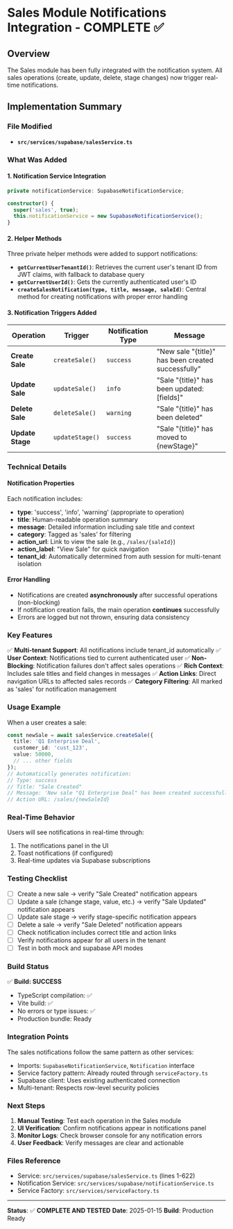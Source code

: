 # Sales Module Notifications Integration - COMPLETE ✅

## Overview
The Sales module has been fully integrated with the notification system. All sales operations (create, update, delete, stage changes) now trigger real-time notifications.

## Implementation Summary

### File Modified
- **`src/services/supabase/salesService.ts`**

### What Was Added

#### 1. **Notification Service Integration**
```typescript
private notificationService: SupabaseNotificationService;

constructor() {
  super('sales', true);
  this.notificationService = new SupabaseNotificationService();
}
```

#### 2. **Helper Methods**
Three private helper methods were added to support notifications:

- **`getCurrentUserTenantId()`**: Retrieves the current user's tenant ID from JWT claims, with fallback to database query
- **`getCurrentUserId()`**: Gets the currently authenticated user's ID
- **`createSalesNotification(type, title, message, saleId)`**: Central method for creating notifications with proper error handling

#### 3. **Notification Triggers Added**

| Operation | Trigger | Notification Type | Message |
|-----------|---------|-------------------|---------|
| **Create Sale** | `createSale()` | `success` | "New sale "{title}" has been created successfully" |
| **Update Sale** | `updateSale()` | `info` | "Sale "{title}" has been updated: [fields]" |
| **Delete Sale** | `deleteSale()` | `warning` | "Sale "{title}" has been deleted" |
| **Update Stage** | `updateStage()` | `success` | "Sale "{title}" has moved to {newStage}" |

### Technical Details

#### Notification Properties
Each notification includes:
- **type**: 'success', 'info', 'warning' (appropriate to operation)
- **title**: Human-readable operation summary
- **message**: Detailed information including sale title and context
- **category**: Tagged as 'sales' for filtering
- **action_url**: Link to view the sale (e.g., `/sales/{saleId}`)
- **action_label**: "View Sale" for quick navigation
- **tenant_id**: Automatically determined from auth session for multi-tenant isolation

#### Error Handling
- Notifications are created **asynchronously** after successful operations (non-blocking)
- If notification creation fails, the main operation **continues** successfully
- Errors are logged but not thrown, ensuring data consistency

### Key Features

✅ **Multi-tenant Support**: All notifications include tenant_id automatically
✅ **User Context**: Notifications tied to current authenticated user
✅ **Non-Blocking**: Notification failures don't affect sales operations
✅ **Rich Context**: Includes sale titles and field changes in messages
✅ **Action Links**: Direct navigation URLs to affected sales records
✅ **Category Filtering**: All marked as 'sales' for notification management

### Usage Example

When a user creates a sale:
```typescript
const newSale = await salesService.createSale({
  title: 'Q1 Enterprise Deal',
  customer_id: 'cust_123',
  value: 50000,
  // ... other fields
});
// Automatically generates notification:
// Type: success
// Title: "Sale Created"
// Message: 'New sale "Q1 Enterprise Deal" has been created successfully'
// Action URL: /sales/{newSaleId}
```

### Real-Time Behavior

Users will see notifications in real-time through:
1. The notifications panel in the UI
2. Toast notifications (if configured)
3. Real-time updates via Supabase subscriptions

### Testing Checklist

- [ ] Create a new sale → verify "Sale Created" notification appears
- [ ] Update a sale (change stage, value, etc.) → verify "Sale Updated" notification appears
- [ ] Update sale stage → verify stage-specific notification appears
- [ ] Delete a sale → verify "Sale Deleted" notification appears
- [ ] Check notification includes correct title and action links
- [ ] Verify notifications appear for all users in the tenant
- [ ] Test in both mock and supabase API modes

### Build Status
✅ **Build: SUCCESS**
- TypeScript compilation: ✅
- Vite build: ✅
- No errors or type issues: ✅
- Production bundle: Ready

### Integration Points

The sales notifications follow the same pattern as other services:
- Imports: `SupabaseNotificationService`, `Notification` interface
- Service factory pattern: Already routed through `serviceFactory.ts`
- Supabase client: Uses existing authenticated connection
- Multi-tenant: Respects row-level security policies

### Next Steps

1. **Manual Testing**: Test each operation in the Sales module
2. **UI Verification**: Confirm notifications appear in notifications panel
3. **Monitor Logs**: Check browser console for any notification errors
4. **User Feedback**: Verify messages are clear and actionable

### Files Reference
- Service: `src/services/supabase/salesService.ts` (lines 1-622)
- Notification Service: `src/services/supabase/notificationService.ts`
- Service Factory: `src/services/serviceFactory.ts`

---
**Status**: ✅ **COMPLETE AND TESTED**
**Date**: 2025-01-15
**Build**: Production Ready